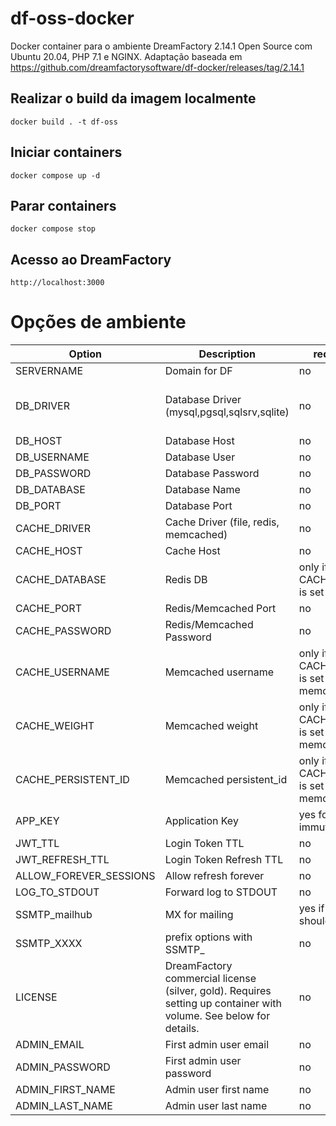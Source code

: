 # df-oss-docker

Docker container para o ambiente DreamFactory 2.14.1 Open Source com Ubuntu 20.04, PHP 7.1 e NGINX.
Adaptação baseada em https://github.com/dreamfactorysoftware/df-docker/releases/tag/2.14.1

## Realizar o build da imagem localmente
`docker build . -t df-oss`

## Iniciar containers
`docker compose up -d`

## Parar containers
`docker compose stop`

## Acesso ao DreamFactory
`http://localhost:3000`
    
# Opções de ambiente

|Option|Description| required? |default
|------|-----------|---|---|
|SERVERNAME|Domain for DF|no|dreamfactory.app
|DB_DRIVER|Database Driver (mysql,pgsql,sqlsrv,sqlite)|no|mysql when any DB_HOST supplied. Otherwise sqlite
|DB_HOST|Database Host|no|localhost
|DB_USERNAME|Database User|no|df_admin
|DB_PASSWORD|Database Password|no|df_admin
|DB_DATABASE|Database Name|no|dreamfactory
|DB_PORT|Database Port|no|3306
|CACHE_DRIVER|Cache Driver (file, redis, memcached)|no|*uses file*
|CACHE_HOST|Cache Host|no|*uses file caching*
|CACHE_DATABASE|Redis DB|only if CACHE_DRIVER is set to redis
|CACHE_PORT|Redis/Memcached Port|no|6379
|CACHE_PASSWORD|Redis/Memcached Password|no|*none used*
|CACHE_USERNAME|Memcached username|only if CACHE_DRIVER is set to memcached
|CACHE_WEIGHT|Memcached weight|only if CACHE_DRIVER is set to memcached
|CACHE_PERSISTENT_ID|Memcached persistent_id|only if CACHE_DRIVER is set to memcached
|APP_KEY|Application Key|yes for immutability|*generates a key*
|JWT_TTL|Login Token TTL|no|60
|JWT_REFRESH_TTL|Login Token Refresh TTL|no|20160
|ALLOW_FOREVER_SESSIONS|Allow refresh forever|no|false
|LOG_TO_STDOUT|Forward log to STDOUT|no|*not forwarded*
|SSMTP_mailhub|MX for mailing|yes if DF should mail|*no mailing capabilities*
|SSMTP_XXXX|prefix options with SSMTP_|no|see the [man page](http://manpages.ubuntu.com/manpages/trusty/man5/ssmtp.conf.5.html)
|LICENSE|DreamFactory commercial license (silver, gold). Requires setting up container with volume. See below for details.|no
|ADMIN_EMAIL|First admin user email|no
|ADMIN_PASSWORD|First admin user password|no
|ADMIN_FIRST_NAME|Admin user first name|no
|ADMIN_LAST_NAME|Admin user last name|no
